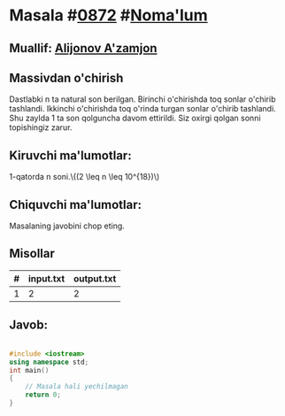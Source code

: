 
<h1>Masala #<a href="https://robocontest.uz/tasks/0872">0872</a> #<a href="https://robocontest.uz/tasks?category=1">Noma'lum</a></h1>
<h2> Muallif: <a href="https://robocontest.uz/profile/legend2303">Alijonov A'zamjon</a></h2>
<h2>Massivdan o'chirish</h2>
<p>Dastlabki n ta natural son berilgan. Birinchi o'chirishda toq sonlar o'chirib tashlandi. Ikkinchi o'chirishda toq o'rinda turgan sonlar o'chirib tashlandi. Shu zaylda 1 ta son qolguncha davom ettirildi. Siz oxirgi qolgan sonni topishingiz zarur.</p>
<h2>Kiruvchi ma'lumotlar:</h2>
<p>1-qatorda n soni.\((2 \leq n \leq 10^{18})\)</p>
<h2>Chiquvchi ma'lumotlar:</h2>
<p>Masalaning javobini chop eting.</p>
<h2>Misollar</h2>
<table>
    <thead>
        <tr>
            <th>#</th>
            <th>input.txt</th>
            <th>output.txt</th>
        </tr>
    </thead>
    <tbody>
            <tr>
                <td>1</td>
                <td>2</td>
                <td>2</td>
            </tr>
    </tbody>
    </table>
    
<h2>Javob:</h2>

######
```cpp
#include <iostream>
using namespace std;
int main()
{
    // Masala hali yechilmagan
    return 0;
}
```
